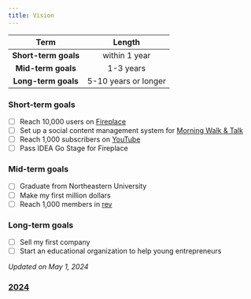 ```yaml
---
title: Vision
---
```


|         Term         |        Length        |
| :------------------: | :------------------: |
| **Short-term goals** |    within 1 year     |
|  **Mid-term goals**  |      1-3 years       |
| **Long-term goals**  | 5-10 years or longer |

### Short-term goals

- [ ] Reach 10,000 users on [Fireplace](https://makefireplace.com)
- [ ] Set up a social content management system for [Morning Walk & Talk](https://www.youtube.com/playlist?list=PLV4wvVQg3Ij9KLKERa1giDFAV5UQ4e9yg)
- [ ] Reach 1,000 subscribers on [YouTube](https://www.youtube.com/@alnln222)
- [ ] Pass IDEA Go Stage for Fireplace

### Mid-term goals

- [ ] Graduate from Northeastern University
- [ ] Make my first million dollars
- [ ] Reach 1,000 members in [rev](https://rev.school)

### Long-term goals

- [ ] Sell my first company
- [ ] Start an educational organization to help young entrepreneurs

_Updated on May 1, 2024_

### [2024](/vision/2024)

